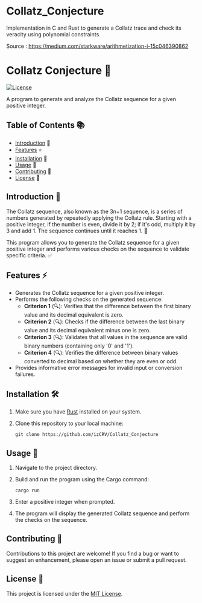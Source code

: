 # Collatz_Conjecture
Implementation in C and Rust to generate a Collatz trace and check its veracity using polynomial constraints.

Source : https://medium.com/starkware/arithmetization-i-15c046390862
<div align="center">
</div>

# Collatz Conjecture 🧮

[![License](https://img.shields.io/badge/license-MIT-blue.svg)](LICENSE)

A program to generate and analyze the Collatz sequence for a given positive integer. 

## Table of Contents 📚

- [Introduction](#introduction) 🌟
- [Features](#features) ⭐️
- [Installation](#installation) 🚀
- [Usage](#usage) 🎯
- [Contributing](#contributing) 🤝
- [License](#license) 📃

## Introduction 📖

The Collatz sequence, also known as the 3n+1 sequence, is a series of numbers generated by repeatedly applying the Collatz rule. Starting with a positive integer, if the number is even, divide it by 2; if it's odd, multiply it by 3 and add 1. The sequence continues until it reaches 1. 🔄

This program allows you to generate the Collatz sequence for a given positive integer and performs various checks on the sequence to validate specific criteria. ✅

## Features ⚡️

- Generates the Collatz sequence for a given positive integer.
- Performs the following checks on the generated sequence:
  - **Criterion 1** (🔍): Verifies that the difference between the first binary value and its decimal equivalent is zero.
  - **Criterion 2** (🔍): Checks if the difference between the last binary value and its decimal equivalent minus one is zero.
  - **Criterion 3** (🔍): Validates that all values in the sequence are valid binary numbers (containing only '0' and '1').
  - **Criterion 4** (🔍): Verifies the difference between binary values converted to decimal based on whether they are even or odd.
- Provides informative error messages for invalid input or conversion failures.

## Installation 🛠️

1. Make sure you have [Rust](https://www.rust-lang.org/) installed on your system.
2. Clone this repository to your local machine:

   ```shell
   git clone https://github.com/izCRV/Collatz_Conjecture
   ```

## Usage 🚀

1. Navigate to the project directory.
2. Build and run the program using the Cargo command:

   ```shell
   cargo run
   ```

3. Enter a positive integer when prompted.
4. The program will display the generated Collatz sequence and perform the checks on the sequence.

## Contributing 🤝

Contributions to this project are welcome! If you find a bug or want to suggest an enhancement, please open an issue or submit a pull request.

## License 📃

This project is licensed under the [MIT License](LICENSE).
